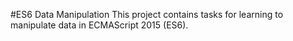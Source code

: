#ES6 Data Manipulation
This project contains tasks for learning to manipulate data in ECMAScript 2015 (ES6).
